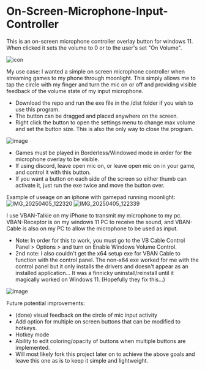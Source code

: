 # On-Screen-Microphone-Input-Controller
This is an on-screen microphone controller overlay button for windows 11. When clicked it sets the volume to 0 or to the user's set "On Volume".

![icon](https://github.com/user-attachments/assets/1cf71ce7-0ea4-4aaf-a393-2a4c47d5f9df)

My use case:
I wanted a simple on screen microphone controller when streaming games to my phone through moonlight. This simply allows me to tap the circle with my finger and turn the mic on or off and providing visible feedback of the volume state of my input microphone. 

- Download the repo and run the exe file in the /dist folder if you wish to use this program.
- The button can be dragged and placed anywhere on the screen.
- Right click the button to open the settings menu to change max volume and set the button size. This is also the only way to close the program.

![image](https://github.com/user-attachments/assets/b7b81d3b-8c06-4b95-86ec-22ca8fa03ffc)

- Games must be played in Borderless/Windowed mode in order for the microphone overlay to be visible.
- If using discord, leave open mic on, or leave open mic on in your game, and control it with this button.
- If you want a button on each side of the screen so either thumb can activate it, just run the exe twice and move the button over.

Example of useage on an iphone with gamepad running moonlight:
![IMG_20250405_122320](https://github.com/user-attachments/assets/ea938592-1cf2-47a9-bfbe-6b524a50c914)
![IMG_20250405_122339](https://github.com/user-attachments/assets/d22c902f-a762-41ae-bafb-9e3797310fe2)


I use VBAN-Talkie on my iPhone to transmit my microphone to my pc. VBAN-Receptor is on my windows 11 PC to receive the sound, and VBAN-Cable is also on my PC to allow the microphone to be used as input. 
- Note: In order for this to work, you must go to the VB Cable Control Panel > Options > and turn on Enable Windows Volume Control.
- 2nd note: I also couldn't get the x64 setup exe for VBAN Cable to function with the control panel. The non-x64 exe worked for me with the control panel but it only installs the drivers and  doesn't appear as an installed application... It was a finnicky uninstall/reinstall until it magically worked on Windows 11. (Hopefully they fix this...)

![image](https://github.com/user-attachments/assets/67aa5c68-4b3a-46bb-bb22-1831efcbfc32)

Future potential improvements:
- (done) visual feedback on the circle of mic input activity
- Add option for multiple on screen buttons that can be modified to hotkeys.
- Hotkey mode
- Ability to edit coloring/opacity of buttons when multiple buttons are implemented.
- Will most likely fork this project later on to achieve the above goals and leave this one as is to keep it simple and lightweight.